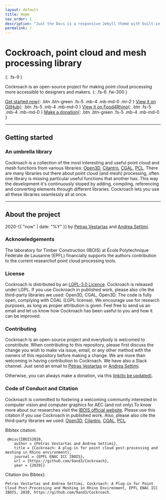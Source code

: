 ```yaml
---
layout: default
title: Home
nav_order: 1
description: "Just the Docs is a responsive Jekyll theme with built-in search that is easily customizable and hosted on GitHub Pages."
permalink: /
---
```


# Cockroach, point cloud and mesh processing library
{: .fs-9 }

Cockroach is an open-source project for making point cloud processing more accessible to designers and makers.
{: .fs-6 .fw-300 }

[Get started now](#getting-started){: .btn .btn-green .fs-5 .mb-4 .mb-md-0 .mr-2 } [View it on GitHub](https://github.com/9and3/Cockroach){: .btn .fs-5 .mb-4 .mb-md-0 } [View it on Food4Rhino](https://www.food4rhino.com/en/app/cockroach){: .btn .fs-5 .mb-4 .mb-md-0 } [Make a donation](https://en.wikipedia.org/wiki/Scrooge_McDuck){: .btn .btn-green .fs-5 .mb-4 .mb-md-0 }

---

## Getting started

### An umbrella library

Cockroach is a collection of the most interesting and useful point cloud and mesh functions from various libraries: [Open3D](http://www.open3d.org/), [Cilantro](https://github.com/kzampog/cilantro), [CGAL](https://www.cgal.org/), [PCL](https://pointclouds.org/). There are many libraries out there about point cloud (and mesh) processing, often one library is missing particular useful functions that another has. This way the development it's continuously stoped by adding, compiling, referencing and converting elements through different libraries. Cockroach lets you use all these libraries seamlessly all at once.


---

## About the project

2020-{{ "now" | date: "%Y" }} by [Petras Vestartas](https://github.com/petrasvestartas) and [Andrea Settimi](https://github.com/9and3).

### Acknowledgements

The laboratory for Timber Construction (IBOIS) at École Polytechnique Fédérale de Lausanne (EPFL) financially supports the authors contribution to the current researchof point cloud processing tools.

### License

Cockroach is distributed by an [LGPL-3.0 Licence](https://github.com/9and3/Cockroach/blob/Cockroach/LICENSE). Cockroach is released under LGPL. If you use Cockroach in published work, please also cite the third-party libraries we used: Open3D, CGAL, Open3D. The code is fully open, complying with CGAL (LGPL license). We encourage use for research purposes, as long as proper attribution is given. Feel free to send us an email and let us know how Cockroach has been useful to you and how it can be improved.

### Contributing

Cockroach is an open-source project and everybody is welcomed to constribute. When contributing to this repository, please first discuss the change you wish to make via issue, email, or any other method with the owners of this repository before making a change. We are more than welcoming in having contribution to Cockroach. We have also a Slack channel. Just send an email to [Petras Vestartas](petras.vestartas@epfl.ch) or [Andrea Settimi](andrea.settimi@epfl.ch).

Otherwise, you can always make a donation, via this [link(to be updated)](https://en.wikipedia.org/wiki/Scrooge_McDuck).

### Code of Conduct and Citation

Cockroach is committed to fostering a welcoming community interested in computer vision and computer graphics for AEC (and not only).To know more about our researches visit the [IBOIS official website](https://www.epfl.ch/labs/ibois/). Please use this citation if you use Cockroach in published work. Also, please also cite the third-party libraries we used: [Open3D](http://www.open3d.org/), [Cilantro](https://github.com/kzampog/cilantro), [CGAL](https://www.cgal.org/), [PCL](https://pointclouds.org/).

Bibitex citation:

```
 @misc{IBOIS2020,
    author = {Petras Vestartas and Andrea Settimi},
    title = {Cockroach: A plug-in for point cloud post-processing and meshing in Rhino environment},
    journal = {EPFL ENAC ICC IBOIS},
    url = {https://github.com/9and3/Cockroach},
    year = {2020}}
```
Citation (no Bibtex): 
```
Petras Vestartas and Andrea Settimi, Cockroach: A Plug-in for Point Cloud Post-Processing and Meshing in Rhino Environment, EPFL ENAC ICC IBOIS, 2020, https://github.com/9and3/Cockroach.
```